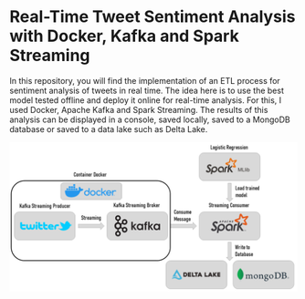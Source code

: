 # Real-Time Tweet Sentiment Analysis with Docker, Kafka and Spark Streaming

In this repository, you will find the implementation of an ETL process for sentiment analysis of tweets in real time. The idea here is to use the best model tested offline and deploy it online for real-time analysis. For this, I used Docker, Apache Kafka and Spark Streaming. The results of this analysis can be displayed in a console, saved locally, saved to a MongoDB database or saved to a data lake such as Delta Lake.

<img src="images/flow.png"/>
